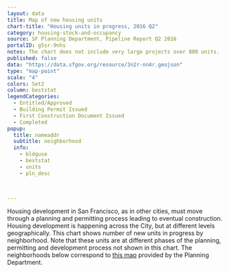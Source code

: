 ```yaml
---
layout: data
title: Map of new housing units
chart-title: "Housing units in progress, 2016 Q2"
category: housing-stock-and-occupancy
source: SF Planning Department, Pipeline Report Q2 2016
portalID: g5sr-9nhs
notes: The chart does not include very large projects over 800 units.
published: false
data: "https://data.sfgov.org/resource/3n2r-nn4r.geojson"
type: "map-point"
scale: "4"
colors: Set2
column: beststat
legendCategories: 
  - Entitled/Approved
  - Building Permit Issued
  - First Construction Document Issued
  - Completed
popup: 
  title: nameaddr
  subtitle: neighborhood
  info: 
    - bldguse
    - beststat
    - units
    - pln_desc
    


---
```

Housing development in San Francisco, as in other cities, must move through a planning and permitting process leading to eventual construction. Housing development is happening across the City, but at different levels geographically. This chart shows number of new units in progress by neighborhood. Note that these units are at different phases of the planning, permitting and development process not shown in this chart. The neighborhoods below correspond to [this map](http://www.sf-planning.org/index.aspx?page=1654) provided by the Planning Department.
